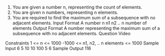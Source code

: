 1. You are given a number n, representing the count of elements.
2. You are given n numbers, representing n elements.
3. You are required to find the maximum sum of a subsequence with no adjacent elements.
   Input Format
   A number n
   n1
   n2
   .. n number of elements
   Output Format
   A number representing the maximum sum of a subsequence with no adjacent elements.
   Question Video

Constraints
1 <= n <= 1000
-1000 <= n1, n2, .. n elements <= 1000
Sample Input
6
5
10
10
100
5
6
Sample Output
116
